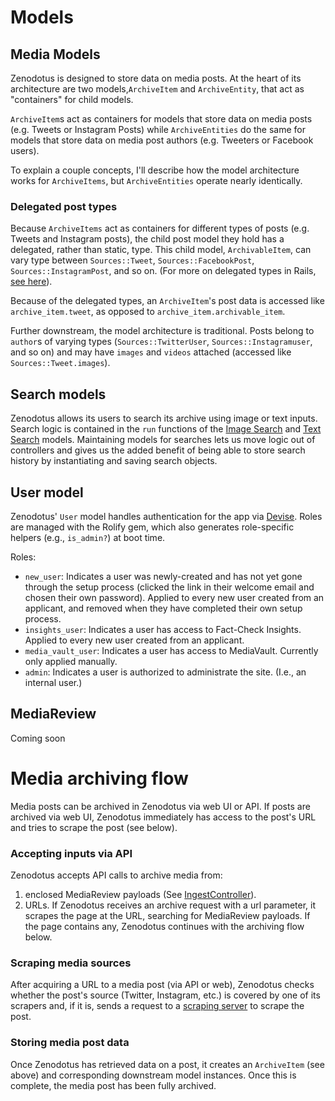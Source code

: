 # Models
## Media Models

Zenodotus is designed to store data on media posts. At the heart of its architecture are two models,`ArchiveItem` and `ArchiveEntity`, that act as "containers" for child models. 

`ArchiveItem`s act as containers for models that store data on media posts (e.g. Tweets or Instagram Posts) while `ArchiveEntities` do the same for models that store data on media post authors (e.g. Tweeters or Facebook users). 

To explain a couple concepts, I'll describe how the model architecture works for `ArchiveItems`, but `ArchiveEntities` operate nearly identically. 

### Delegated post types
Because `ArchiveItems` act as containers for different types of posts (e.g. Tweets and Instagram posts), the child post model they hold has a delegated, rather than static, type. This child model, `ArchivableItem`, can vary type between `Sources::Tweet`, `Sources::FacebookPost`, `Sources::InstagramPost`, and so on.  (For more on delegated types in Rails, [see here](https://edgeapi.rubyonrails.org/classes/ActiveRecord/DelegatedType.html)). 

Because of the delegated types, an `ArchiveItem`'s post data is accessed like `archive_item.tweet`, as opposed to `archive_item.archivable_item`. 

Further downstream, the model architecture is traditional. Posts belong to `author`s of varying types (`Sources::TwitterUser`, `Sources::Instagramuser`, and so on) and may have `images` and `videos` attached (accessed like `Sources::Tweet.images`).


## Search models

Zenodotus allows its users to search its archive using image or text inputs. Search logic is contained in the `run` functions of the [Image Search](https://github.com/TechAndCheck/zenodotus/blob/master/app/models/image_search.rb) and [Text Search](https://github.com/TechAndCheck/zenodotus/blob/master/app/models/text_search.rb) models. Maintaining models for searches lets us move logic out of controllers and gives us the added benefit of being able to store search history by instantiating and saving search objects. 

## User model

Zenodotus' `User` model handles authentication for the app via [Devise](https://github.com/heartcombo/devise). Roles are managed with the Rolify gem, which also generates role-specific helpers (e.g., `is_admin?`) at boot time.

Roles:

- `new_user`: Indicates a user was newly-created and has not yet gone through the setup process (clicked the link in their welcome email and chosen their own password). Applied to every new user created from an applicant, and removed when they have completed their own setup process.
- `insights_user`: Indicates a user has access to Fact-Check Insights. Applied to every new user created from an applicant.
- `media_vault_user`: Indicates a user has access to MediaVault. Currently only applied manually.
- `admin`: Indicates a user is authorized to administrate the site. (I.e., an internal user.)

## MediaReview
Coming soon

# Media archiving flow

Media posts can be archived in Zenodotus via web UI or API. If posts are archived via web UI, Zenodotus immediately has access to the post's URL and tries to scrape the post (see below). 

### Accepting inputs via API

Zenodotus accepts API calls to archive media from:
1. enclosed MediaReview payloads (See [IngestController](https://github.com/techandcheck/hypatia)). 
2. URLs. If Zenodotus receives an archive request with a url parameter, it scrapes the page at the URL, searching for MediaReview payloads. If the page contains any, Zenodotus continues with the archiving flow below. 

### Scraping media sources

After acquiring a URL to a media post (via API or web), Zenodotus checks whether the post's source (Twitter, Instagram, etc.) is covered by one of its scrapers and, if it is, sends a request to a [scraping server](https://github.com/techandcheck/hypatia) to scrape the post. 

### Storing media post data

Once Zenodotus has retrieved data on a post, it creates an `ArchiveItem` (see above) and corresponding downstream model instances. Once this is complete, the media post has been fully archived. 
